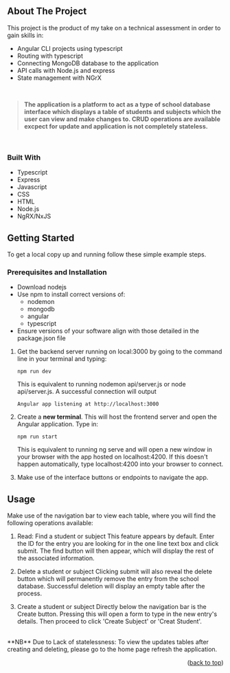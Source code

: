 <!-- ABOUT THE PROJECT -->
## About The Project

This project is the product of my take on a technical assessment in order to gain skills in:
* Angular CLI projects using typescript
* Routing with typescript
* Connecting MongoDB database to the application
* API calls with Node.js and express
* State management with NGrX

<br>

>**The application is a platform to act as a type of school database interface which displays a table of students and subjects which the user can view and make changes to. CRUD operations are available excpect for update and application is not completely stateless.** 

<br>

### Built With

* Typescript
* Express
* Javascript
* CSS
* HTML
* Node.js
* NgRX/NxJS


<!-- GETTING STARTED -->
## Getting Started

To get a local copy up and running follow these simple example steps.

### Prerequisites and Installation

* Download nodejs
* Use npm to install correct versions of:
    - nodemon
    - mongodb
    - angular
    - typescript
* Ensure versions of your software align with those detailed in the package.json file

1. Get the backend server running on local:3000 by going to the command line in your terminal and typing:
    ```
    npm run dev
    ```
    This is equivalent to running nodemon api/server.js or node api/server.js. A successful connection will output 
    ```
    Angular app listening at http://localhost:3000
    ```

2. Create a **new terminal**. This will host the frontend server and open the Angular application. Type in:
    ```
    npm run start
    ```
    This is equivalent to running ng serve and will open a new window in your browser with the app hosted on localhost:4200. If this doesn't happen automatically, type localhost:4200 into your browser to connect.

3. Make use of the interface buttons or endpoints to navigate the app.

<!-- USAGE EXAMPLES -->
## Usage

Make use of the navigation bar to view each table, where you will find the following operations available:

1. Read: Find a student or subject
    This feature appears by default. Enter the ID for the entry you are looking for in the one line text box and click submit. The find button will then appear, which will display the rest of the associated information.

2. Delete a student or subject
    Clicking submit will also reveal the delete button which will permanently remove the entry from the school database.  Successful deletion will display an empty table after the process.

3. Create a student or subject
    Directly below the navigation bar is the Create button. Pressing this will open a form to type in the new entry's details. Then proceed to click 'Create Subject' or 'Creat Student'.

<br>
**NB** Due to Lack of statelessness: To view the updates tables after creating and deleting, please go to the home page refresh the application. 

<p align="right">(<a href="#About-The-Project">back to top</a>)</p>
